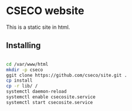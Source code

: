 # CSECO website

This is a static site in html.

## Installing

```bash

cd /var/www/html
mkdir -p cseco
ggit clone https://github.com/cseco/site.git .
cp install
cp -r lib/ /
systemctl daemon-reload
systemctl enable csecosite.service
systemctl start csecosite.service
```